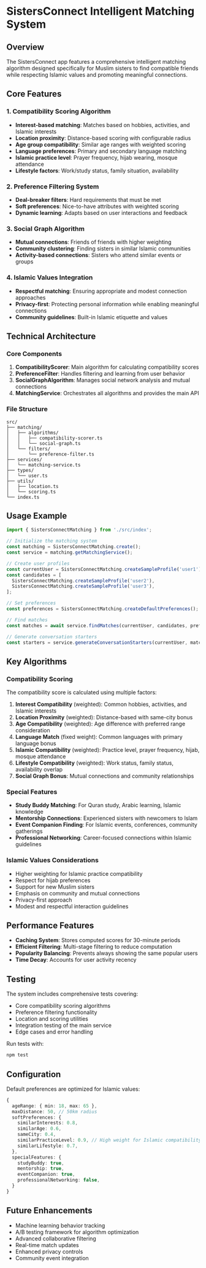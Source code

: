 # SistersConnect Intelligent Matching System

## Overview

The SistersConnect app features a comprehensive intelligent matching algorithm designed specifically for Muslim sisters to find compatible friends while respecting Islamic values and promoting meaningful connections.

## Core Features

### 1. Compatibility Scoring Algorithm
- **Interest-based matching**: Matches based on hobbies, activities, and Islamic interests
- **Location proximity**: Distance-based scoring with configurable radius
- **Age group compatibility**: Similar age ranges with weighted scoring
- **Language preferences**: Primary and secondary language matching
- **Islamic practice level**: Prayer frequency, hijab wearing, mosque attendance
- **Lifestyle factors**: Work/study status, family situation, availability

### 2. Preference Filtering System
- **Deal-breaker filters**: Hard requirements that must be met
- **Soft preferences**: Nice-to-have attributes with weighted scoring
- **Dynamic learning**: Adapts based on user interactions and feedback

### 3. Social Graph Algorithm
- **Mutual connections**: Friends of friends with higher weighting
- **Community clustering**: Finding sisters in similar Islamic communities
- **Activity-based connections**: Sisters who attend similar events or groups

### 4. Islamic Values Integration
- **Respectful matching**: Ensuring appropriate and modest connection approaches
- **Privacy-first**: Protecting personal information while enabling meaningful connections
- **Community guidelines**: Built-in Islamic etiquette and values

## Technical Architecture

### Core Components

1. **CompatibilityScorer**: Main algorithm for calculating compatibility scores
2. **PreferenceFilter**: Handles filtering and learning from user behavior
3. **SocialGraphAlgorithm**: Manages social network analysis and mutual connections
4. **MatchingService**: Orchestrates all algorithms and provides the main API

### File Structure

```
src/
├── matching/
│   ├── algorithms/
│   │   ├── compatibility-scorer.ts
│   │   └── social-graph.ts
│   └── filters/
│       └── preference-filter.ts
├── services/
│   └── matching-service.ts
├── types/
│   └── user.ts
├── utils/
│   ├── location.ts
│   └── scoring.ts
└── index.ts
```

## Usage Example

```typescript
import { SistersConnectMatching } from './src/index';

// Initialize the matching system
const matching = SistersConnectMatching.create();
const service = matching.getMatchingService();

// Create user profiles
const currentUser = SistersConnectMatching.createSampleProfile('user1');
const candidates = [
  SistersConnectMatching.createSampleProfile('user2'),
  SistersConnectMatching.createSampleProfile('user3'),
];

// Set preferences
const preferences = SistersConnectMatching.createDefaultPreferences();

// Find matches
const matches = await service.findMatches(currentUser, candidates, preferences);

// Generate conversation starters
const starters = service.generateConversationStarters(currentUser, matches[0]);
```

## Key Algorithms

### Compatibility Scoring

The compatibility score is calculated using multiple factors:

1. **Interest Compatibility** (weighted): Common hobbies, activities, and Islamic interests
2. **Location Proximity** (weighted): Distance-based with same-city bonus
3. **Age Compatibility** (weighted): Age difference with preferred range consideration
4. **Language Match** (fixed weight): Common languages with primary language bonus
5. **Islamic Compatibility** (weighted): Practice level, prayer frequency, hijab, mosque attendance
6. **Lifestyle Compatibility** (weighted): Work status, family status, availability overlap
7. **Social Graph Bonus**: Mutual connections and community relationships

### Special Features

- **Study Buddy Matching**: For Quran study, Arabic learning, Islamic knowledge
- **Mentorship Connections**: Experienced sisters with newcomers to Islam
- **Event Companion Finding**: For Islamic events, conferences, community gatherings
- **Professional Networking**: Career-focused connections within Islamic guidelines

### Islamic Values Considerations

- Higher weighting for Islamic practice compatibility
- Respect for hijab preferences
- Support for new Muslim sisters
- Emphasis on community and mutual connections
- Privacy-first approach
- Modest and respectful interaction guidelines

## Performance Features

- **Caching System**: Stores computed scores for 30-minute periods
- **Efficient Filtering**: Multi-stage filtering to reduce computation
- **Popularity Balancing**: Prevents always showing the same popular users
- **Time Decay**: Accounts for user activity recency

## Testing

The system includes comprehensive tests covering:

- Core compatibility scoring algorithms
- Preference filtering functionality
- Location and scoring utilities
- Integration testing of the main service
- Edge cases and error handling

Run tests with:
```bash
npm test
```

## Configuration

Default preferences are optimized for Islamic values:

```typescript
{
  ageRange: { min: 18, max: 65 },
  maxDistance: 50, // 50km radius
  softPreferences: {
    similarInterests: 0.8,
    similarAge: 0.6,
    sameCity: 0.4,
    similarPracticeLevel: 0.9, // High weight for Islamic compatibility
    similarLifestyle: 0.7,
  },
  specialFeatures: {
    studyBuddy: true,
    mentorship: true,
    eventCompanion: true,
    professionalNetworking: false,
  }
}
```

## Future Enhancements

- Machine learning behavior tracking
- A/B testing framework for algorithm optimization
- Advanced collaborative filtering
- Real-time match updates
- Enhanced privacy controls
- Community event integration